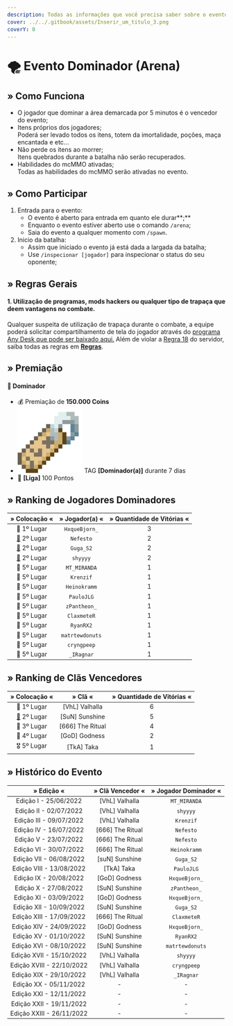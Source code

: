 ```yaml
---
description: Todas as informações que você precisa saber sobre o evento semanal Dominador.
cover: ../../.gitbook/assets/Inserir_um_titulo_3.png
coverY: 0
---
```


# 🌪 Evento Dominador (Arena)

## » Como Funciona

* O jogador que dominar a área demarcada por 5 minutos é o vencedor do evento;
* Itens próprios dos jogadores;\
  Poderá ser levado todos os itens, totem da imortalidade, poções, maça encantada e etc...
* Não perde os itens ao morrer;\
  Itens quebrados durante a batalha não serão recuperados.
* Habilidades do mcMMO ativadas;\
  Todas as habilidades do mcMMO serão ativadas no evento.

## » Como Participar

1. Entrada para o evento:
   * O evento é aberto para entrada em quanto ele durar**;**
   * Enquanto o evento estiver aberto use o comando `/arena`;
   * Saia do evento a qualquer momento com `/spawn`.
2. Inicio da batalha:
   * Assim que iniciado o evento já está dada a largada da batalha;
   * Use `/inspecionar [jogador]` para inspecionar o status do seu oponente;

## » Regras Gerais

#### **1. Utilização de programas, mods hackers ou qualquer tipo de trapaça que deem vantagens no combate.**

Qualquer suspeita de utilização de trapaça durante o combate, a equipe poderá solicitar compartilhamento de tela do jogador através do [programa Any Desk que pode ser baixado aqui.](https://anydesk.com/pt/downloads) Além de violar a [Regra 18](https://wiki.rederevo.com/regras/jogabilidade#01-7) do servidor, saiba todas as regras em [**Regras**](../../regras/).

## » Premiação

#### 🥇 **Dominador**

* 💰 Premiação de **150.000 Coins**
* <img src="../../.gitbook/assets/image (14) (1) (2).png" alt="" data-size="line"> TAG **\[Dominador(a)]** durante 7 dias
* 💎 **\[Liga]** 100 Pontos

## » Ranking de Jogadores Dominadores

|                      » Colocação «                     |  » Jogador(a) « | » Quantidade de Vitórias « |
| :----------------------------------------------------: | :-------------: | :------------------------: |
|                       🥇 1º Lugar                      |  `HxqueBjorn_`  |              3             |
| [🥈](https://emojipedia.org/2nd-place-medal/) 2º Lugar |    `Nefesto`    |              2             |
| [🥈](https://emojipedia.org/2nd-place-medal/) 2º Lugar |    `Guga_S2`    |              2             |
| [🥈](https://emojipedia.org/2nd-place-medal/) 2º Lugar |     `shyyyy`    |              2             |
|                       🏅 5º Lugar                      |   `MT_MIRANDA`  |              1             |
|                       🏅 5º Lugar                      |    `Krenzif`    |              1             |
|                       🏅 5º Lugar                      |   `Heinokramm`  |              1             |
|                       🏅 5º Lugar                      |    `PauloJLG`   |              1             |
|                       🏅 5º Lugar                      |   `zPantheon_`  |              1             |
|                       🏅 5º Lugar                      |   `ClaxmeteR`   |              1             |
|                       🏅 5º Lugar                      |    `RyanRX2`    |              1             |
|                       🏅 5º Lugar                      | `matrtewdonuts` |              1             |
|                       🏅 5º Lugar                      |   `cryngpeep`   |              1             |
|                       🏅 5º Lugar                      |    `_IRagnar`   |              1             |

## » Ranking de Clãs Vencedores

|                      » Colocação «                     |      » Clã «      | » Quantidade de Vitórias « |
| :----------------------------------------------------: | :---------------: | :------------------------: |
|                       🥇 1º Lugar                      |  \[VhL] Valhalla  |              6             |
| [🥈](https://emojipedia.org/2nd-place-medal/) 2º Lugar |  \[SuN] Sunshine  |              5             |
|                       🥉 3º Lugar                      | \[666] The Ritual |              4             |
|                       🏅 4º Lugar                      |   \[GoD] Godness  |              2             |
|                       🎖 5º Lugar                      |    \[TkA] Taka    |              1             |

## » Histórico do Evento

|         » Edição «        |  » Clã Vencedor « | » Jogador Dominador « |
| :-----------------------: | :---------------: | :-------------------: |
|   Edição I - 25/06/2022   |  \[VhL] Valhalla  |      `MT_MIRANDA`     |
|   Edição II - 02/07/2022  |  \[VhL] Valhalla  |        `shyyyy`       |
|  Edição III - 09/07/2022  |  \[VhL] Valhalla  |       `Krenzif`       |
|   Edição IV - 16/07/2022  | \[666] The Ritual |       `Nefesto`       |
|   Edição V - 23/07/2022   | \[666] The Ritual |       `Nefesto`       |
|   Edição VI - 30/07/2022  | \[666] The Ritual |      `Heinokramm`     |
|  Edição VII - 06/08/2022  |  \[suN] Sunshine  |       `Guga_S2`       |
|  Edição VIII - 13/08/2022 |    \[TkA] Taka    |       `PauloJLG`      |
|   Edição IX - 20/08/2022  |   \[GoD] Godness  |     `HxqueBjorn_`     |
|   Edição X - 27/08/2022   |  \[SuN] Sunshine  |      `zPantheon_`     |
|   Edição XI - 03/09/2022  |   \[GoD] Godness  |     `HxqueBjorn_`     |
|  Edição XII - 10/09/2022  |  \[SuN] Sunshine  |       `Guga_S2`       |
|  Edição XIII - 17/09/2022 | \[666] The Ritual |      `ClaxmeteR`      |
|  Edição XIV - 24/09/2022  |   \[GoD] Godness  |     `HxqueBjorn_`     |
|   Edição XV - 01/10/2022  |  \[SuN] Sunshine  |       `RyanRX2`       |
|  Edição XVI - 08/10/2022  |  \[SuN] Sunshine  |    `matrtewdonuts`    |
|  Edição XVII - 15/10/2022 |  \[VhL] Valhalla  |        `shyyyy`       |
| Edição XVIII - 22/10/2022 |  \[VhL] Valhalla  |      `cryngpeep`      |
|  Edição XIX - 29/10/2022  |  \[VhL] Valhalla  |       `_IRagnar`      |
|   Edição XX - 05/11/2022  |         -         |           -           |
|  Edição XXI - 12/11/2022  |         -         |           -           |
|  Edição XXII - 19/11/2022 |         -         |           -           |
| Edição XXIII - 26/11/2022 |         -         |           -           |
